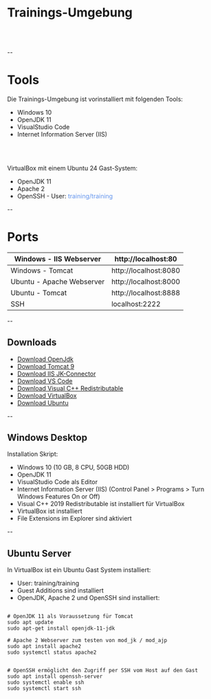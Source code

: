 # Trainings-Umgebung
<br>
<br>

--

# Tools

Die Trainings-Umgebung ist vorinstalliert mit folgenden Tools:<br>

- Windows 10
- OpenJDK 11
- VisualStudio Code
- Internet Information Server (IIS)
<br>
<br>

VirtualBox mit einem Ubuntu 24 Gast-System:<br>
- OpenJDK 11
- Apache 2
- OpenSSH - User: <span style="color: cornflowerblue">training/training</span>

--

# Ports

| Windows - IIS Webserver    | http://localhost:80   |
|----------------------------|-----------------------|
| Windows - Tomcat           | http://localhost:8080 |
| Ubuntu - Apache Webserver  | http://localhost:8000 |
| Ubuntu - Tomcat            | http://localhost:8888 |
| SSH                        | localhost:2222        |


--

## Downloads
* [Download OpenJdk](https://learn.microsoft.com/de-de/java/openjdk/download#openjdk-11)
* [Download Tomcat 9](https://tomcat.apache.org/download-90.cgi)
* [Download IIS JK-Connector](https://dlcdn.apache.org/tomcat/tomcat-connectors/jk/binaries/windows/)
* [Download VS Code](https://code.visualstudio.com/download)
* [Download Visual C++ Redistributable](https://support.microsoft.com/de-de/topic/aktuelle-unterst%C3%BCtzte-downloads-f%C3%BCr-visual-c-2647da03-1eea-4433-9aff-95f26a218cc0)
* [Download VirtualBox](https://www.virtualbox.org/wiki/Downloads)
* [Download Ubuntu](https://ubuntu.com/download/server)

--

## Windows Desktop
Installation Skript:
* Windows 10 (10 GB, 8 CPU, 50GB HDD)
* OpenJDK 11
* VisualStudio Code als Editor
* Internet Information Server (IIS) (Control Panel > Programs > Turn Windows Features On or Off)
* Visual C++ 2019 Redistributable ist installiert für VirtualBox
* VirtualBox ist installiert
* File Extensions im Explorer sind aktiviert

--

## Ubuntu Server
In VirtualBox ist ein Ubuntu Gast System installiert:
- User: training/training
- Guest Additions sind installiert
- OpenJDK, Apache 2 und OpenSSH sind installiert:
```shell

# OpenJDK 11 als Voraussetzung für Tomcat
sudo apt update
sudo apt-get install openjdk-11-jdk

# Apache 2 Webserver zum testen von mod_jk / mod_ajp
sudo apt install apache2
sudo systemctl status apache2


# OpenSSH ermöglicht den Zugriff per SSH vom Host auf den Gast
sudo apt install openssh-server
sudo systemctl enable ssh
sudo systemctl start ssh

```
